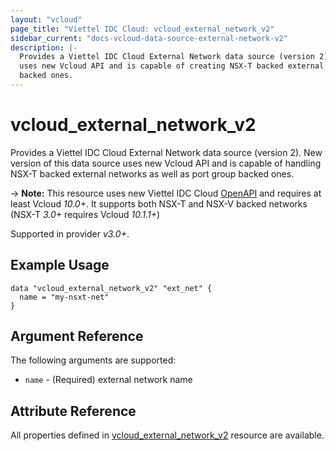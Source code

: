 ```yaml
---
layout: "vcloud"
page_title: "Viettel IDC Cloud: vcloud_external_network_v2"
sidebar_current: "docs-vcloud-data-source-external-network-v2"
description: |-
  Provides a Viettel IDC Cloud External Network data source (version 2). New version of this data source
  uses new Vcloud API and is capable of creating NSX-T backed external networks as well as port group
  backed ones.
---
```


# vcloud\_external\_network\_v2

Provides a Viettel IDC Cloud External Network data source (version 2). New version of this data source uses new Vcloud
API and is capable of handling NSX-T backed external networks as well as port group backed ones.

-> **Note:** This resource uses new Viettel IDC Cloud
[OpenAPI](https://code.vmware.com/docs/11982/getting-started-with-vmware-cloud-director-openapi) and
requires at least Vcloud *10.0+*. It supports both NSX-T and NSX-V backed networks (NSX-T *3.0+* requires Vcloud *10.1.1+*)

Supported in provider *v3.0+*.

## Example Usage

```hcl
data "vcloud_external_network_v2" "ext_net" {
  name = "my-nsxt-net"
}
```

## Argument Reference

The following arguments are supported:

* `name` - (Required) external network name

## Attribute Reference

All properties defined in [vcloud_external_network_v2](/providers/vmware/vcloud/latest/docs/resources/external_network_v2)
resource are available.
